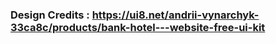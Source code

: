 ### Design Credits : https://ui8.net/andrii-vynarchyk-33ca8c/products/bank-hotel---website-free-ui-kit
